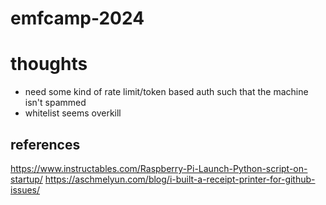 # emfcamp-2024



# thoughts
- need some kind of rate limit/token based auth such that the machine isn't spammed
- whitelist seems overkill


## references

https://www.instructables.com/Raspberry-Pi-Launch-Python-script-on-startup/
https://aschmelyun.com/blog/i-built-a-receipt-printer-for-github-issues/